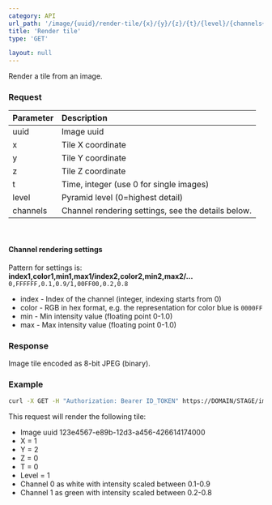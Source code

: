 ```yaml
---
category: API
url_path: '/image/{uuid}/render-tile/{x}/{y}/{z}/{t}/{level}/{channels+}'
title: 'Render tile'
type: 'GET'

layout: null
---
```


Render a tile from an image.

### Request

| Parameter   | Description
| :----------- | :------------
| uuid        | Image uuid
| x           | Tile X coordinate
| y           | Tile Y coordinate
| z           | Tile Z coordinate
| t           | Time, integer (use 0 for single images)
| level       | Pyramid level (0=highest detail)
| channels    | Channel rendering settings, see the details below.

<br/>

#### Channel rendering settings

Pattern for settings is: **index1,color1,min1,max1/index2,color2,min2,max2/...**
`0,FFFFFF,0.1,0.9/1,00FF00,0.2,0.8`
* index - Index of the channel (integer, indexing starts from 0)
* color - RGB in hex format, e.g. the representation for color blue is `0000FF`
* min - Min intensity value (floating point 0-1.0)
* max - Max intensity value (floating point 0-1.0)

### Response

Image tile encoded as 8-bit JPEG (binary).

### Example

```bash
curl -X GET -H "Authorization: Bearer ID_TOKEN" https://DOMAIN/STAGE/image/123e4567-e89b-12d3-a456-426614174000/render-tile/1/2/0/0/1/0,FFFFFF,0.1,0.9/1,00FF00,0.2,0.8
```

This request will render the following tile:
* Image uuid 123e4567-e89b-12d3-a456-426614174000
* X = 1
* Y = 2
* Z = 0
* T = 0
* Level = 1
* Channel 0 as white with intensity scaled between 0.1-0.9
* Channel 1 as green with intensity scaled between 0.2-0.8
